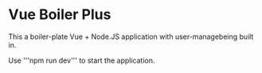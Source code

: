 # Vue Boiler Plus
This a boiler-plate Vue + Node.JS application with user-managebeing built in.

Use '''npm run dev''' to start the application.